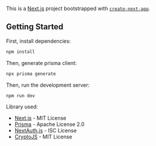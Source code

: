 This is a [Next.js](https://nextjs.org/) project bootstrapped with [`create-next-app`](https://github.com/vercel/next.js/tree/canary/packages/create-next-app).

## Getting Started

First, install dependencies:

```bash
npm install
```
    
Then, generate prisma client:

```bash
npx prisma generate
```

Then, run the development server:

```bash
npm run dev
```

Library used:
 - [Next.js](https://nextjs.org/) - MIT License
 - [Prisma](https://www.prisma.io/) - Apache License 2.0
 - [NextAuth.js](https://authjs.dev/) - ISC License
 - [CryptoJS](https://github.com/brix/crypto-js) - MIT License
